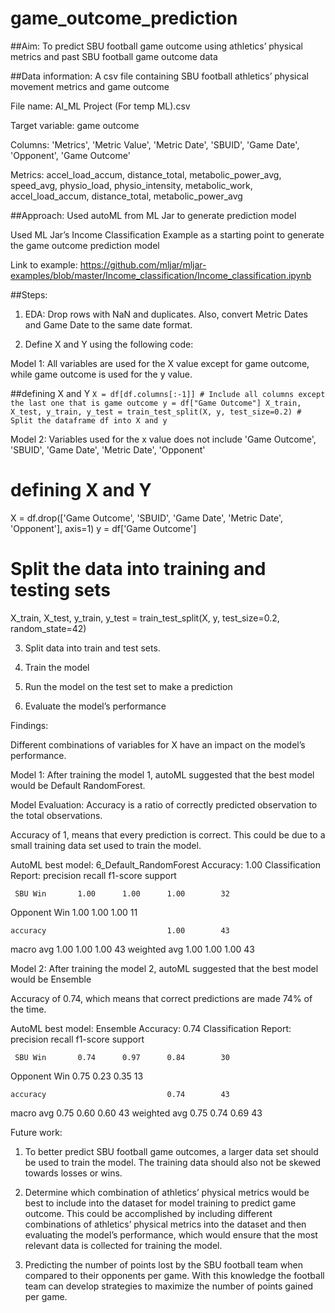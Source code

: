 # game_outcome_prediction
 
##Aim: 
To predict SBU football game outcome using athletics’ physical metrics and past SBU football game outcome data

##Data information:
A csv file containing SBU football athletics’ physical movement metrics and game outcome 

File name: AI_ML Project (For temp ML).csv

Target variable: game outcome

Columns: 'Metrics', 'Metric Value', 'Metric Date', 'SBUID', 'Game Date', 'Opponent', 'Game Outcome'

Metrics: accel_load_accum, distance_total, metabolic_power_avg, speed_avg,  physio_load, physio_intensity, metabolic_work, accel_load_accum, distance_total, metabolic_power_avg

##Approach:
Used autoML from ML Jar to generate prediction model

Used ML Jar’s Income Classification Example as a starting point to generate the game outcome prediction model 

Link to example:
https://github.com/mljar/mljar-examples/blob/master/Income_classification/Income_classification.ipynb

##Steps:

1. EDA:  Drop rows with NaN and duplicates. Also, convert Metric Dates and Game Date to the same date format.

2. Define X and Y using the following code:

Model 1:  All variables are used for the X value except for game outcome, while game outcome is used for the y value.

##defining X and Y
`X = df[df.columns[:-1]] # Include all columns except the last one that is game outcome
y = df["Game Outcome"]
X_train, X_test, y_train, y_test = train_test_split(X, y, test_size=0.2) # Split the dataframe df into X and y`


Model 2: Variables used for the x value does not include 'Game Outcome', 'SBUID', 'Game Date', 'Metric Date', 'Opponent'

# defining X and Y
X = df.drop(['Game Outcome', 'SBUID', 'Game Date', 'Metric Date', 'Opponent'], axis=1)
y = df['Game Outcome']
# Split the data into training and testing sets
X_train, X_test, y_train, y_test = train_test_split(X, y, test_size=0.2, random_state=42)


3. Split data into train and test sets.  

4. Train the model 

5. Run the model on the test set to make a prediction

6. Evaluate the model’s performance


Findings: 

Different combinations of variables for X have an impact on the model’s performance. 

Model 1:
After training the model 1, autoML suggested that the best model would be Default RandomForest.

Model Evaluation:
Accuracy is a ratio of correctly predicted observation to the total observations.

Accuracy of 1, means that every prediction is correct.  This could be due to a small training data set used to train the model.  


AutoML best model: 6_Default_RandomForest
Accuracy: 1.00
Classification Report:
              precision    recall  f1-score   support

     SBU Win       1.00      1.00      1.00        32
Opponent Win       1.00      1.00      1.00        11

    accuracy                           1.00        43
   macro avg       1.00      1.00      1.00        43
weighted avg       1.00      1.00      1.00        43



Model 2:
After training the model 2, autoML suggested that the best model would be Ensemble

Accuracy of 0.74, which means that correct predictions are made 74% of the time.


AutoML best model: Ensemble
Accuracy: 0.74
Classification Report:
              precision    recall  f1-score   support

     SBU Win       0.74      0.97      0.84        30
Opponent Win       0.75      0.23      0.35        13

    accuracy                           0.74        43
   macro avg       0.75      0.60      0.60        43
weighted avg       0.75      0.74      0.69        43



Future work:
1. To better predict SBU football game outcomes, a larger data set should be used to train the model. The training data should also not be skewed towards losses or wins.  

2. Determine which combination of athletics’ physical metrics would be best to include into the dataset for model training to predict game outcome. This could be accomplished by including different combinations of athletics’ physical metrics into the dataset and then evaluating the model’s performance, which would ensure that the most relevant data is collected for training the model.

3. Predicting the number of points lost by the SBU football team when compared to their opponents per game. With this knowledge the football team can develop strategies to maximize the number of points gained per game.

